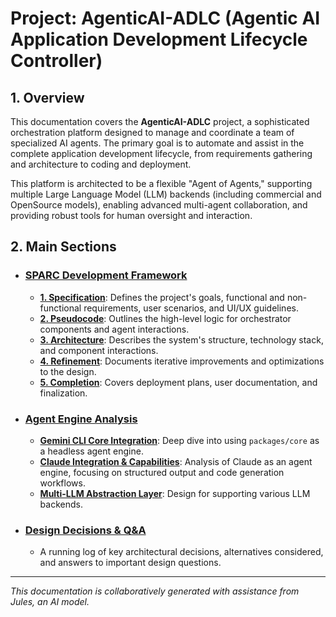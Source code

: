 # Project: AgenticAI-ADLC (Agentic AI Application Development Lifecycle Controller)

## 1. Overview

This documentation covers the **AgenticAI-ADLC** project, a sophisticated orchestration platform designed to manage and coordinate a team of specialized AI agents. The primary goal is to automate and assist in the complete application development lifecycle, from requirements gathering and architecture to coding and deployment.

This platform is architected to be a flexible "Agent of Agents," supporting multiple Large Language Model (LLM) backends (including commercial and OpenSource models), enabling advanced multi-agent collaboration, and providing robust tools for human oversight and interaction.

## 2. Main Sections

*   ### [SPARC Development Framework](sparc/README.md)
    *   **[1. Specification](sparc/1_specification.md)**: Defines the project's goals, functional and non-functional requirements, user scenarios, and UI/UX guidelines.
    *   **[2. Pseudocode](sparc/2_pseudocode.md)**: Outlines the high-level logic for orchestrator components and agent interactions.
    *   **[3. Architecture](sparc/3_architecture.md)**: Describes the system's structure, technology stack, and component interactions.
    *   **[4. Refinement](sparc/4_refinement.md)**: Documents iterative improvements and optimizations to the design.
    *   **[5. Completion](sparc/5_completion.md)**: Covers deployment plans, user documentation, and finalization.

*   ### [Agent Engine Analysis](agent_engine_analysis/README.md)
    *   **[Gemini CLI Core Integration](agent_engine_analysis/gemini_cli_core.md)**: Deep dive into using `packages/core` as a headless agent engine.
    *   **[Claude Integration & Capabilities](agent_engine_analysis/claude_integration.md)**: Analysis of Claude as an agent engine, focusing on structured output and code generation workflows.
    *   **[Multi-LLM Abstraction Layer](agent_engine_analysis/llm_abstraction.md)**: Design for supporting various LLM backends.

*   ### [Design Decisions & Q&A](design_decisions.md)
    *   A running log of key architectural decisions, alternatives considered, and answers to important design questions.

---
*This documentation is collaboratively generated with assistance from Jules, an AI model.*
